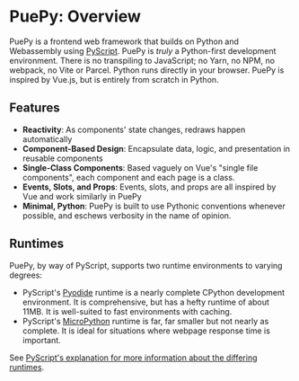 # PuePy: Overview

PuePy is a frontend web framework that builds on Python and Webassembly using [PyScript](https://pyscript.net). PuePy is
*truly* a Python-first development environment. There is no transpiling to JavaScript; no Yarn, no NPM, no webpack, no
Vite or Parcel. Python runs directly in your browser. PuePy is inspired by Vue.js, but is entirely from scratch in
Python.

## Features

- **Reactivity**: As components' state changes, redraws happen automatically
- **Component-Based Design**: Encapsulate data, logic, and presentation in reusable components
- **Single-Class Components**: Based vaguely on Vue's "single file components", each component and each page is a class.
- **Events, Slots, and Props**: Events, slots, and props are all inspired by Vue and work similarly in PuePy
- **Minimal, Python**: PuePy is built to use Pythonic conventions whenever possible, and eschews verbosity in the name
  of opinion.

## Runtimes

PuePy, by way of PyScript, supports two runtime environments to varying degrees:

- PyScript's [Pyodide](http://pyodide.org) runtime is a nearly complete CPython development environment. It is
  comprehensive, but has a hefty runtime of about 11MB. It is well-suited to fast environments with caching.
- PyScript's [MicroPython](https://micropython.org) runtime is far, far smaller but not nearly as complete. It is ideal
  for situations where webpage response time is important.

See [PyScript's explanation for more information about the differing runtimes](https://docs.pyscript.net/2024.5.2/user-guide/architecture/).


